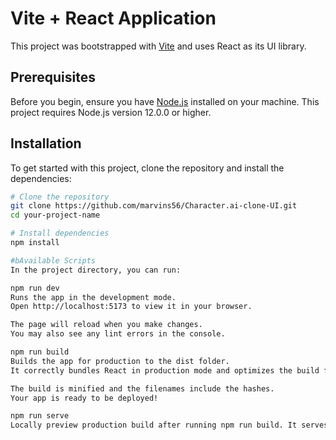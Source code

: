 # Vite + React Application

This project was bootstrapped with [Vite](https://vitejs.dev/) and uses React as its UI library.

## Prerequisites

Before you begin, ensure you have [Node.js](https://nodejs.org/) installed on your machine. This project requires Node.js version 12.0.0 or higher.

## Installation

To get started with this project, clone the repository and install the dependencies:

```bash
# Clone the repository
git clone https://github.com/marvins56/Character.ai-clone-UI.git
cd your-project-name

# Install dependencies
npm install

#bAvailable Scripts
In the project directory, you can run:

npm run dev
Runs the app in the development mode.
Open http://localhost:5173 to view it in your browser.

The page will reload when you make changes.
You may also see any lint errors in the console.

npm run build
Builds the app for production to the dist folder.
It correctly bundles React in production mode and optimizes the build for the best performance.

The build is minified and the filenames include the hashes.
Your app is ready to be deployed!

npm run serve
Locally preview production build after running npm run build. It serves the build from the dist folder.

